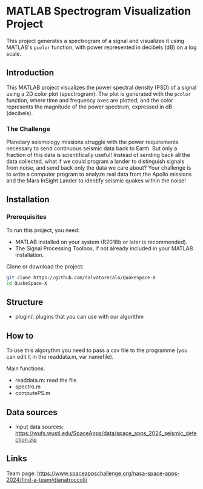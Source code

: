 # MATLAB Spectrogram Visualization Project

This project generates a spectrogram of a signal and visualizes it using MATLAB's `pcolor` function, with power represented in decibels (dB) on a log scale.

## Introduction

This MATLAB project visualizes the power spectral density (PSD) of a signal using a 2D color plot (spectrogram). The plot is generated with the `pcolor` function, where time and frequency axes are plotted, and the color represents the magnitude of the power spectrum, expressed in dB (decibels).

### The Challenge

Planetary seismology missions struggle with the power requirements necessary to send continuous seismic data back to Earth. But only a fraction of this data is scientifically useful! Instead of sending back all the data collected, what if we could program a lander to distinguish signals from noise, and send back only the data we care about? Your challenge is to write a computer program to analyze real data from the Apollo missions and the Mars InSight Lander to identify seismic quakes within the noise!

## Installation

### Prerequisites
To run this project, you need:
- MATLAB installed on your system (R2018b or later is recommended).
- The Signal Processing Toolbox, if not already included in your MATLAB installation.

Clone or download the project:

```bash
git clone https://github.com/salvatorecalo/QuakeSpace-X
cd QuakeSpace-X
```

## Structure 
- plugin/: plugins that you can use with our algorithm
  
## How to 

To use this algorythm you need to pass a csv file to the programme (you can edit it in the readdata.m, var namefile). 

Main functions:
- readdata.m: read the file
- spectro.m
- computePS.m

## Data sources
- Input data sources: https://wufs.wustl.edu/SpaceApps/data/space_apps_2024_seismic_detection.zip

## Links 
Team page: https://www.spaceappschallenge.org/nasa-space-apps-2024/find-a-team/dianatroccoli/
